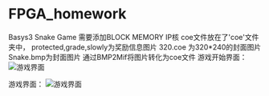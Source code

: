 # FPGA_homework
Basys3 Snake Game
需要添加BLOCK MEMORY IP核 coe文件放在了'coe'文件夹中，
protected,grade,slowly为奖励信息图片
320.coe 为320*240的封面图片
Snake.bmp为封面图片
通过BMP2Mif将图片转化为coe文件
游戏开始界面：
![游戏界面](https://github.com/fireman5379/FPGA_homework/assets/131114153/90a1869d-58cc-4114-b528-03d1e2dfa71e)

游戏界面：
![游戏界面](https://github.com/fireman5379/FPGA_homework/assets/131114153/6629792c-49ed-4b68-a417-6455cf216174)


